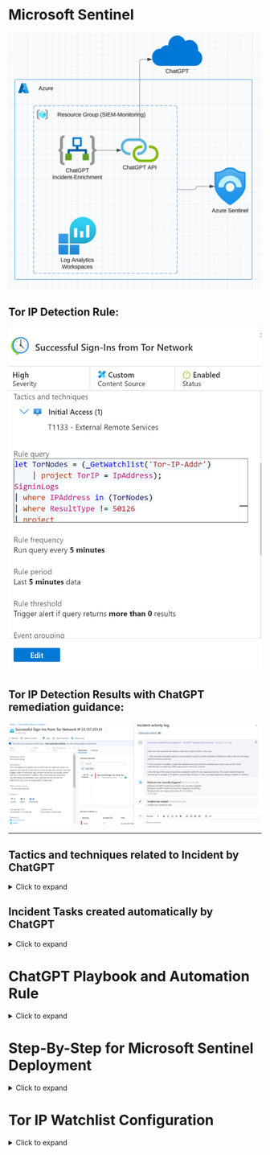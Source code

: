# Microsoft Sentinel 
<img src="/Sentinel/Sent_arch.PNG">

## Tor IP Detection Rule:
<img src="/Sentinel/r7.PNG">

## Tor IP Detection Results with ChatGPT remediation guidance:
<img src="/Sentinel/r3.PNG">

---

## Tactics and techniques related to Incident by ChatGPT
<details>
  <summary>Click to expand</summary>
<img src="/Sentinel/r4.PNG">
</details>

## Incident Tasks created automatically by ChatGPT
<details>
  <summary>Click to expand</summary>
<img src="/Sentinel/r5.PNG">

---

<img src="/Sentinel/r6.PNG">
</details>

# ChatGPT Playbook and Automation Rule
<details>
  <summary>Click to expand</summary>
<img src="/Sentinel/r1.PNG">

---

<img src="/Sentinel/r2.PNG">

</details>

# Step-By-Step for Microsoft Sentinel Deployment

<details>
  <summary>Click to expand</summary>

## Step 1: Deploy Microsoft Sentinel
- Using the Microsoft Sentinel All In One for quick impletmentation
- https://github.com/Azure/Azure-Sentinel/tree/master/Tools/Sentinel-All-In-One

## Step 2: Configure Microsoft Sentinel
- Select the closest location, and choose a resource name 
- Limit 10 GB for daily ingestion 

<img src="/Sentinel/s5.PNG">

## Enable both options in settings and choose active directory
- Select **all** the choices in Content Hub and Data connectors

<img src="/Sentinel/s2.PNG">

## Enable scheduled alert and select all the severity
<img src="/Sentinel/s3.PNG">

## Here is a summary of the configuration
<img src="/Sentinel/s4.PNG">

## There will be errors occur for your deployment, related to invalid licence.
- It is still good to use even it said the deploymet failed.

<img src="/Sentinel/s6.PNG">

## Here is a quick look of Microsoft Sentinel
<img src="/Sentinel/s7.PNG">

</details>

# Tor IP Watchlist Configuration
<details>
  <summary>Click to expand</summary>

## Step 1: Enable both UEBA and Playbook permissions in Microsoft Sentinel setting
<img src="/Sentinel/s8.PNG">

---

<img src="/Sentinel/s9.PNG">

## Step 2: Create a new Watchlist
<img src="/Sentinel/s10.PNG">

## Step 3: Upload your custom Tor IP Watchlist
- Finshed the create
<img src="/Sentinel/s11.PNG">

## In KQL log, you can view all the IP address in your Watchlist
<img src="/Sentinel/s12.PNG">

</details>
